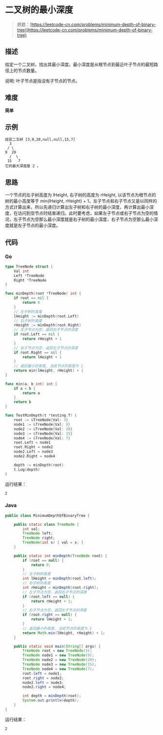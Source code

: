 # 二叉树的最小深度

> 原题：[https://leetcode-cn.com/problems/minimum-depth-of-binary-tree](https://leetcode-cn.com/problems/minimum-depth-of-binary-tree)

## 描述

给定一个二叉树，找出其最小深度。最小深度是从根节点到最近叶子节点的最短路径上的节点数量。

说明: 叶子节点是指没有子节点的节点。

## 难度

**简单**

## 示例

```
给定二叉树 [3,9,20,null,null,15,7]
  3
 / \
9  20
  /  \
 15   7
它的最大深度是 2 。
```

## 思路

一个节点的左子树高度为 lHeight, 右子树的高度为 rHeight, 以该节点为根节点的树的最小高度等于 min(lHeight, rHeight) + 1，左子节点和右子节点又是以同样的方式计算出来，所以先递归计算出左子树和右子树的最小深度，再计算出最小深度，在访问到空节点时结束递归。此时要考虑，如果左子节点或右子节点为空的情况，左子节点为空那么最小深度就是右子树的最小深度，右子节点为空那么最小深度就是左子节点的最小深度。

## 代码

### Go

```go
type TreeNode struct {
    Val int
    Left *TreeNode
    Right *TreeNode
}

func minDepth(root *TreeNode) int {
    if root == nil {
        return 0
    }
    // 左子树的高度
    lHeight := minDepth(root.Left)
    // 右子树的高度
    rHeight := minDepth(root.Right)
    // 左子节点为空，返回右子节点的深度
    if root.Left == nil {
        return rHeight + 1
    }
    // 右子节点为空，返回左子节点的深度
    if root.Right == nil {
        return lHeight + 1
    }
    // 返回最小的高度, 当前节点的高度为 1
    return min(lHeight, rHeight) + 1
}

func min(a, b int) int {
    if a < b {
        return a
    }
    return b
}
```

```go
func TestMinDepth(t *testing.T) {
    root := &TreeNode{Val: 3}
    node1 := &TreeNode{Val: 9}
    node2 := &TreeNode{Val: 20}
    node3 := &TreeNode{Val: 15}
    node4 := &TreeNode{Val: 7}
    root.Left = node1
    root.Right = node2
    node2.Left = node3
    node2.Right = node4

    depth := minDepth(root)
    t.Log(depth)
}
```

运行结果：

```
2
```

### Java

```java
public class MinimumDepthOfBinaryTree {

    public static class TreeNode {
        int val;
        TreeNode left;
        TreeNode right;
        TreeNode(int x) { val = x; }
    }

    public static int minDepth(TreeNode root) {
        if (root == null) {
            return 0;
        }
        // 左子树的高度
        int lHeight = minDepth(root.left);
        // 右子树的高度
        int rHeight = minDepth(root.right);
        // 左子节点为空，返回右子节点的深度
        if (root.left == null) {
            return rHeight + 1;
        }
        // 右子节点为空，返回左子节点的深度
        if (root.right == null) {
            return lHeight + 1;
        }
        // 返回最小的高度, 当前节点的高度为 1
        return Math.min(lHeight, rHeight) + 1;
    }

    public static void main(String[] args) {
        TreeNode root = new TreeNode(3);
        TreeNode node1 = new TreeNode(9);
        TreeNode node2 = new TreeNode(20);
        TreeNode node3 = new TreeNode(15);
        TreeNode node4 = new TreeNode(7);
        root.left = node1;
        root.right = node2;
        node2.left = node3;
        node2.right = node4;

        int depth = minDepth(root);
        System.out.println(depth);
    }
}
```

运行结果：

```
2
```

